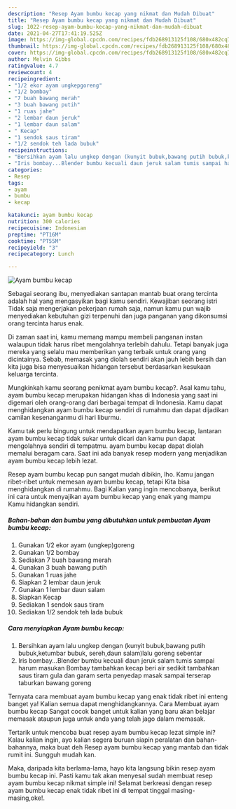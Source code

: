 ```yaml
---
description: "Resep Ayam bumbu kecap yang nikmat dan Mudah Dibuat"
title: "Resep Ayam bumbu kecap yang nikmat dan Mudah Dibuat"
slug: 1022-resep-ayam-bumbu-kecap-yang-nikmat-dan-mudah-dibuat
date: 2021-04-27T17:41:19.525Z
image: https://img-global.cpcdn.com/recipes/fdb268913125f108/680x482cq70/ayam-bumbu-kecap-foto-resep-utama.jpg
thumbnail: https://img-global.cpcdn.com/recipes/fdb268913125f108/680x482cq70/ayam-bumbu-kecap-foto-resep-utama.jpg
cover: https://img-global.cpcdn.com/recipes/fdb268913125f108/680x482cq70/ayam-bumbu-kecap-foto-resep-utama.jpg
author: Melvin Gibbs
ratingvalue: 4.7
reviewcount: 4
recipeingredient:
- "1/2 ekor ayam ungkepgoreng"
- "1/2 bombay"
- "7 buah bawang merah"
- "3 buah bawang putih"
- "1 ruas jahe"
- "2 lembar daun jeruk"
- "1 lembar daun salam"
- " Kecap"
- "1 sendok saus tiram"
- "1/2 sendok teh lada bubuk"
recipeinstructions:
- "Bersihkan ayam lalu ungkep dengan (kunyit bubuk,bawang putih bubuk,ketumbar bubuk, sereh,daun salam)lalu goreng sebentar"
- "Iris bombay...Blender bumbu kecuali daun jeruk salam tumis sampai harum masukan Bombay tambahkan kecap beri air sedikit tambahkan saus tiram gula dan garam serta penyedap masak sampai terserap taburkan bawang goreng"
categories:
- Resep
tags:
- ayam
- bumbu
- kecap

katakunci: ayam bumbu kecap 
nutrition: 300 calories
recipecuisine: Indonesian
preptime: "PT16M"
cooktime: "PT55M"
recipeyield: "3"
recipecategory: Lunch

---
```



![Ayam bumbu kecap](https://img-global.cpcdn.com/recipes/fdb268913125f108/680x482cq70/ayam-bumbu-kecap-foto-resep-utama.jpg)

Sebagai seorang ibu, menyediakan santapan mantab buat orang tercinta adalah hal yang mengasyikan bagi kamu sendiri. Kewajiban seorang istri Tidak saja mengerjakan pekerjaan rumah saja, namun kamu pun wajib menyediakan kebutuhan gizi terpenuhi dan juga panganan yang dikonsumsi orang tercinta harus enak.

Di zaman  saat ini, kamu memang mampu membeli panganan instan walaupun tidak harus ribet mengolahnya terlebih dahulu. Tetapi banyak juga mereka yang selalu mau memberikan yang terbaik untuk orang yang dicintainya. Sebab, memasak yang diolah sendiri akan jauh lebih bersih dan kita juga bisa menyesuaikan hidangan tersebut berdasarkan kesukaan keluarga tercinta. 



Mungkinkah kamu seorang penikmat ayam bumbu kecap?. Asal kamu tahu, ayam bumbu kecap merupakan hidangan khas di Indonesia yang saat ini digemari oleh orang-orang dari berbagai tempat di Indonesia. Kamu dapat menghidangkan ayam bumbu kecap sendiri di rumahmu dan dapat dijadikan camilan kesenanganmu di hari liburmu.

Kamu tak perlu bingung untuk mendapatkan ayam bumbu kecap, lantaran ayam bumbu kecap tidak sukar untuk dicari dan kamu pun dapat mengolahnya sendiri di tempatmu. ayam bumbu kecap dapat diolah memalui beragam cara. Saat ini ada banyak resep modern yang menjadikan ayam bumbu kecap lebih lezat.

Resep ayam bumbu kecap pun sangat mudah dibikin, lho. Kamu jangan ribet-ribet untuk memesan ayam bumbu kecap, tetapi Kita bisa menghidangkan di rumahmu. Bagi Kalian yang ingin mencobanya, berikut ini cara untuk menyajikan ayam bumbu kecap yang enak yang mampu Kamu hidangkan sendiri.

<!--inarticleads1-->

##### Bahan-bahan dan bumbu yang dibutuhkan untuk pembuatan Ayam bumbu kecap:

1. Gunakan 1/2 ekor ayam (ungkep)goreng
1. Gunakan 1/2 bombay
1. Sediakan 7 buah bawang merah
1. Gunakan 3 buah bawang putih
1. Gunakan 1 ruas jahe
1. Siapkan 2 lembar daun jeruk
1. Gunakan 1 lembar daun salam
1. Siapkan  Kecap
1. Sediakan 1 sendok saus tiram
1. Sediakan 1/2 sendok teh lada bubuk




<!--inarticleads2-->

##### Cara menyiapkan Ayam bumbu kecap:

1. Bersihkan ayam lalu ungkep dengan (kunyit bubuk,bawang putih bubuk,ketumbar bubuk, sereh,daun salam)lalu goreng sebentar
1. Iris bombay...Blender bumbu kecuali daun jeruk salam tumis sampai harum masukan Bombay tambahkan kecap beri air sedikit tambahkan saus tiram gula dan garam serta penyedap masak sampai terserap taburkan bawang goreng




Ternyata cara membuat ayam bumbu kecap yang enak tidak ribet ini enteng banget ya! Kalian semua dapat menghidangkannya. Cara Membuat ayam bumbu kecap Sangat cocok banget untuk kalian yang baru akan belajar memasak ataupun juga untuk anda yang telah jago dalam memasak.

Tertarik untuk mencoba buat resep ayam bumbu kecap lezat simple ini? Kalau kalian ingin, ayo kalian segera buruan siapin peralatan dan bahan-bahannya, maka buat deh Resep ayam bumbu kecap yang mantab dan tidak rumit ini. Sungguh mudah kan. 

Maka, daripada kita berlama-lama, hayo kita langsung bikin resep ayam bumbu kecap ini. Pasti kamu tak akan menyesal sudah membuat resep ayam bumbu kecap nikmat simple ini! Selamat berkreasi dengan resep ayam bumbu kecap enak tidak ribet ini di tempat tinggal masing-masing,oke!.

